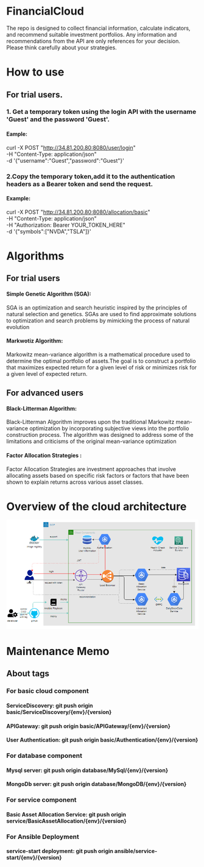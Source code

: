 # FinancialCloud
The repo is designed to collect financial information, calculate indicators, and recommend suitable investment portfolios. 
Any information and recommendations from the API are only references for your decision. 
Please think carefully about your strategies.

# How to use
## For trial users.
### 1. Get a temporary token using the login API with the username 'Guest' and the password 'Guest'.
#### Eample:
curl -X POST "http://34.81.200.80:8080/user/login" \
-H "Content-Type: application/json" \
-d '{"username":"Guest","password":"Guest"}'


### 2.Copy the temporary token,add it to the authentication headers as a Bearer token and send the request.
#### Example:
curl -X POST "http://34.81.200.80:8080/allocation/basic" \
-H "Content-Type: application/json" \
-H "Authorization: Bearer YOUR_TOKEN_HERE" \
-d '{"symbols":["NVDA","TSLA"]}'

# Algorithms
## For trial users
#### Simple Genetic Algorithm (SGA):
SGA is an optimization and search heuristic inspired by the principles of natural selection and genetics. SGAs are used to find approximate solutions to optimization and search problems by mimicking the process of natural evolution

#### Markwotiz Algorithm: 
Markowitz mean-variance algorithm is a mathematical procedure used to determine the optimal portfolio of assets.The goal is to construct a portfolio that maximizes expected return for a given level of risk or minimizes risk for a given level of expected return.

## For advanced users
#### Black-Litterman Algorithm: 
Black-Litterman Algorithm improves upon the traditional Markowitz mean-variance optimization by incorporating subjective views into the portfolio construction process. The algorithm was designed to address some of the limitations and criticisms of the original mean-variance optimization

#### Factor Allocation Strategies : 
Factor Allocation Strategies are investment approaches that involve allocating assets based on specific risk factors or factors that have been shown to explain returns across various asset classes.


# Overview of the cloud architecture
![img.png](img.png)



# Maintenance Memo
## About tags
### For basic cloud component
#### ServiceDiscovery: git push origin basic/ServiceDiscovery/{env}/{version}
#### APIGateway: git push origin basic/APIGateway/{env}/{version}
#### User Authentication: git push origin basic/Authentication/{env}/{version}

### For database component
#### Mysql server: git push origin database/MySql/{env}/{version}
#### MongoDb server: git push origin database/MongoDB/{env}/{version}


### For service component
#### Basic Asset Allocation Service: git push origin service/BasicAssetAllocation/{env}/{version}


### For Ansible Deployment 
#### service-start deployment: git push origin ansible/service-start/{env}/{version}

